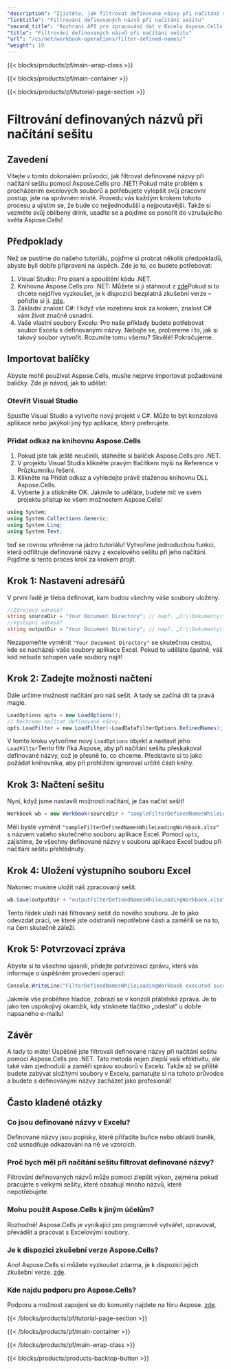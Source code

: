 ```yaml
---
"description": "Zjistěte, jak filtrovat definované názvy při načítání sešitu pomocí Aspose.Cells pro .NET. Podrobný návod pro zlepšení práce s Excelem."
"linktitle": "Filtrování definovaných názvů při načítání sešitu"
"second_title": "Rozhraní API pro zpracování dat v Excelu Aspose.Cells v .NET"
"title": "Filtrování definovaných názvů při načítání sešitu"
"url": "/cs/net/workbook-operations/filter-defined-names/"
"weight": 19
---
```


{{< blocks/products/pf/main-wrap-class >}}

{{< blocks/products/pf/main-container >}}

{{< blocks/products/pf/tutorial-page-section >}}

# Filtrování definovaných názvů při načítání sešitu

## Zavedení
Vítejte v tomto dokonalém průvodci, jak filtrovat definované názvy při načítání sešitu pomocí Aspose.Cells pro .NET! Pokud máte problém s procházením excelových souborů a potřebujete vylepšit svůj pracovní postup, jste na správném místě. Provedu vás každým krokem tohoto procesu a ujistím se, že bude co nejjednodušší a nejpoutavější. Takže si vezměte svůj oblíbený drink, usaďte se a pojďme se ponořit do vzrušujícího světa Aspose.Cells!
## Předpoklady
Než se pustíme do našeho tutoriálu, pojďme si probrat několik předpokladů, abyste byli dobře připraveni na úspěch. Zde je to, co budete potřebovat:
1. Visual Studio: Pro psaní a spouštění kódu .NET.
2. Knihovna Aspose.Cells pro .NET: Můžete si ji stáhnout z [zde](https://releases.aspose.com/cells/net/)Pokud si to chcete nejdříve vyzkoušet, je k dispozici bezplatná zkušební verze – pořiďte si ji. [zde](https://releases.aspose.com/).
3. Základní znalost C#: I když vše rozeberu krok za krokem, znalost C# vám život značně usnadní.
4. Vaše vlastní soubory Excelu: Pro naše příklady budete potřebovat soubor Excelu s definovanými názvy. Nebojte se, probereme i to, jak si takový soubor vytvořit.
Rozumíte tomu všemu? Skvělé! Pokračujeme.
## Importovat balíčky
Abyste mohli používat Aspose.Cells, musíte nejprve importovat požadované balíčky. Zde je návod, jak to udělat:
### Otevřít Visual Studio
Spusťte Visual Studio a vytvořte nový projekt v C#. Může to být konzolová aplikace nebo jakýkoli jiný typ aplikace, který preferujete.
### Přidat odkaz na knihovnu Aspose.Cells
1. Pokud jste tak ještě neučinili, stáhněte si balíček Aspose.Cells pro .NET.
2. V projektu Visual Studia klikněte pravým tlačítkem myši na Reference v Průzkumníku řešení.
3. Klikněte na Přidat odkaz a vyhledejte právě staženou knihovnu DLL Aspose.Cells.
4. Vyberte ji a stiskněte OK.
Jakmile to uděláte, budete mít ve svém projektu přístup ke všem možnostem Aspose.Cells!
```csharp
using System;
using System.Collections.Generic;
using System.Linq;
using System.Text;
```
teď se rovnou vrhněme na jádro tutoriálu! Vytvoříme jednoduchou funkci, která odfiltruje definované názvy z excelového sešitu při jeho načítání. Pojďme si tento proces krok za krokem projít.
## Krok 1: Nastavení adresářů
V první řadě je třeba definovat, kam budou všechny vaše soubory uloženy.
```csharp
//Zdrojový adresář
string sourceDir = "Your Document Directory"; // např. „C:\\Dokumenty\\SouboryExcelu\\“
//Výstupní adresář
string outputDir = "Your Document Directory"; // např. „C:\\Dokumenty\\SouboryExcelu\\Výstup\\“
```
Nezapomeňte vyměnit `"Your Document Directory"` se skutečnou cestou, kde se nacházejí vaše soubory aplikace Excel. Pokud to uděláte špatně, váš kód nebude schopen vaše soubory najít!
## Krok 2: Zadejte možnosti načtení
Dále určíme možnosti načítání pro náš sešit. A tady se začíná dít ta pravá magie.
```csharp
LoadOptions opts = new LoadOptions();
// Nechceme načítat definované názvy.
opts.LoadFilter = new LoadFilter(~LoadDataFilterOptions.DefinedNames);
```
V tomto kroku vytvoříme nový `LoadOptions` objekt a nastavit jeho `LoadFilter`Tento filtr říká Aspose, aby při načítání sešitu přeskakoval definované názvy, což je přesně to, co chceme. Představte si to jako požádat knihovníka, aby při prohlížení ignoroval určité části knihy.
## Krok 3: Načtení sešitu
Nyní, když jsme nastavili možnosti načítání, je čas načíst sešit!
```csharp
Workbook wb = new Workbook(sourceDir + "sampleFilterDefinedNamesWhileLoadingWorkbook.xlsx", opts);
```
Měli byste vyměnit `"sampleFilterDefinedNamesWhileLoadingWorkbook.xlsx"` s názvem vašeho skutečného souboru aplikace Excel. Pomocí `opts`, zajistíme, že všechny definované názvy v souboru aplikace Excel budou při načítání sešitu přehlédnuty.
## Krok 4: Uložení výstupního souboru Excel
Nakonec musíme uložit náš zpracovaný sešit.
```csharp
wb.Save(outputDir + "outputFilterDefinedNamesWhileLoadingWorkbook.xlsx");
```
Tento řádek uloží náš filtrovaný sešit do nového souboru. Je to jako odevzdat práci, ve které jste odstranili nepotřebné části a zaměřili se na to, na čem skutečně záleží.
## Krok 5: Potvrzovací zpráva
Abyste si to všechno ujasnili, přidejte potvrzovací zprávu, která vás informuje o úspěšném provedení operací:
```csharp
Console.WriteLine("FilterDefinedNamesWhileLoadingWorkbook executed successfully.");
```
Jakmile vše proběhne hladce, zobrazí se v konzoli přátelská zpráva. Je to jako ten uspokojivý okamžik, kdy stisknete tlačítko „odeslat“ u dobře napsaného e-mailu!
## Závěr
A tady to máte! Úspěšně jste filtrovali definované názvy při načítání sešitu pomocí Aspose.Cells pro .NET. Tato metoda nejen zlepší vaši efektivitu, ale také vám zjednoduší a zaměří správu souborů v Excelu. Takže až se příště budete zabývat složitými soubory v Excelu, pamatujte si na tohoto průvodce a budete s definovanými názvy zacházet jako profesionál!
## Často kladené otázky
### Co jsou definované názvy v Excelu?  
Definované názvy jsou popisky, které přiřadíte buňce nebo oblasti buněk, což usnadňuje odkazování na ně ve vzorcích.
### Proč bych měl při načítání sešitu filtrovat definované názvy?  
Filtrování definovaných názvů může pomoci zlepšit výkon, zejména pokud pracujete s velkými sešity, které obsahují mnoho názvů, které nepotřebujete.
### Mohu použít Aspose.Cells k jiným účelům?  
Rozhodně! Aspose.Cells je vynikající pro programově vytvářet, upravovat, převádět a pracovat s Excelovými soubory.
### Je k dispozici zkušební verze Aspose.Cells?  
Ano! Aspose.Cells si můžete vyzkoušet zdarma, je k dispozici jejich zkušební verze. [zde](https://releases.aspose.com/).
### Kde najdu podporu pro Aspose.Cells?  
Podporu a možnost zapojení se do komunity najdete na fóru Aspose. [zde](https://forum.aspose.com/c/cells/9).


{{< /blocks/products/pf/tutorial-page-section >}}

{{< /blocks/products/pf/main-container >}}

{{< /blocks/products/pf/main-wrap-class >}}

{{< blocks/products/products-backtop-button >}}